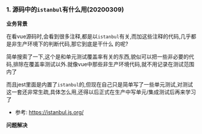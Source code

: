 ### 1. 源码中的`istanbul`有什么用(20200309)

**业务背景**

在看vue源码时,会看到很多注释,都是以`istanbul`有关,而加这些注释的代码,几乎都是非生产环境下的判断代码,那它到底是干什么 的呢?

简单搜索了一下,这个是和单元测试覆盖率有关的东西,貌似可以把一些非必要的代码,排除在覆盖率测试以外.就像vue中那些非生产环境代码,就不用记录在测试范围内了

而且jest里面是内置了`istanbul`的,但现在自己只是简单写了一些单元测试,对测试这一套还非常生疏,具体怎么用,还得以后正式在生产中写单元/集成测试后再来学习了
- 参考: https://istanbul.js.org/

**问题解决**
